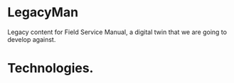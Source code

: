 # LegacyMan
Legacy content for Field Service Manual, a digital twin that we are going to develop against.

# Technologies.